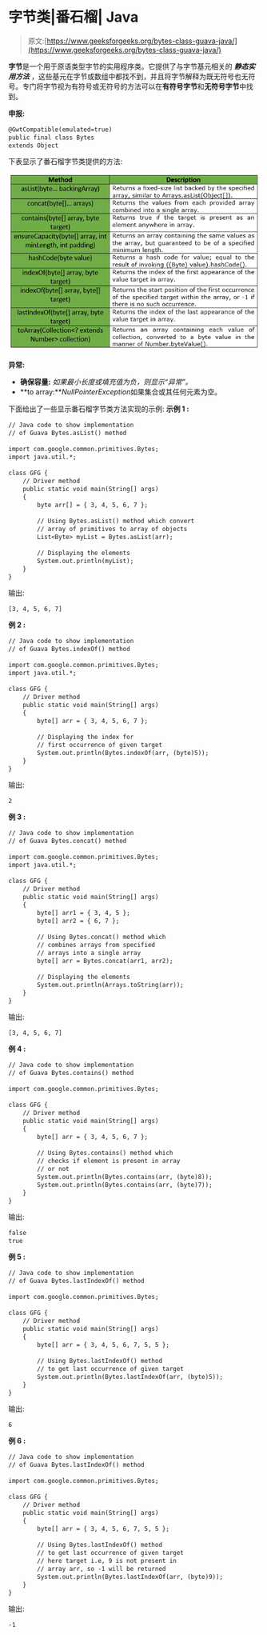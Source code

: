 # 字节类|番石榴| Java

> 原文:[https://www.geeksforgeeks.org/bytes-class-guava-java/](https://www.geeksforgeeks.org/bytes-class-guava-java/)

**字节**是一个用于原语类型字节的实用程序类。它提供了与字节基元相关的 ***静态实用方法*** ，这些基元在字节或数组中都找不到，并且将字节解释为既无符号也无符号。专门将字节视为有符号或无符号的方法可以在**有符号字节**和**无符号字节**中找到。

**申报:**

```
@GwtCompatible(emulated=true)
public final class Bytes
extends Object

```

下表显示了番石榴字节类提供的方法:

![](img/6fe7af6b223fafc13406b04bc4c06516.png)

**异常:**

*   **确保容量:** *如果最小长度或填充值为负，则显示“异常”。*
*   **to array:***NullPointerException*如果集合或其任何元素为空。

下面给出了一些显示番石榴字节类方法实现的示例:
**示例 1 :**

```
// Java code to show implementation
// of Guava Bytes.asList() method

import com.google.common.primitives.Bytes;
import java.util.*;

class GFG {
    // Driver method
    public static void main(String[] args)
    {
        byte arr[] = { 3, 4, 5, 6, 7 };

        // Using Bytes.asList() method which convert
        // array of primitives to array of objects
        List<Byte> myList = Bytes.asList(arr);

        // Displaying the elements
        System.out.println(myList);
    }
}
```

输出:

```
[3, 4, 5, 6, 7]

```

**例 2 :**

```
// Java code to show implementation
// of Guava Bytes.indexOf() method

import com.google.common.primitives.Bytes;
import java.util.*;

class GFG {
    // Driver method
    public static void main(String[] args)
    {
        byte[] arr = { 3, 4, 5, 6, 7 };

        // Displaying the index for
        // first occurrence of given target
        System.out.println(Bytes.indexOf(arr, (byte)5));
    }
}
```

输出:

```
2

```

**例 3 :**

```
// Java code to show implementation
// of Guava Bytes.concat() method

import com.google.common.primitives.Bytes;
import java.util.*;

class GFG {
    // Driver method
    public static void main(String[] args)
    {
        byte[] arr1 = { 3, 4, 5 };
        byte[] arr2 = { 6, 7 };

        // Using Bytes.concat() method which
        // combines arrays from specified
        // arrays into a single array
        byte[] arr = Bytes.concat(arr1, arr2);

        // Displaying the elements
        System.out.println(Arrays.toString(arr));
    }
}
```

输出:

```
[3, 4, 5, 6, 7]

```

**例 4 :**

```
// Java code to show implementation
// of Guava Bytes.contains() method

import com.google.common.primitives.Bytes;

class GFG {
    // Driver method
    public static void main(String[] args)
    {
        byte[] arr = { 3, 4, 5, 6, 7 };

        // Using Bytes.contains() method which
        // checks if element is present in array
        // or not
        System.out.println(Bytes.contains(arr, (byte)8));
        System.out.println(Bytes.contains(arr, (byte)7));
    }
}
```

输出:

```
false
true

```

**例 5 :**

```
// Java code to show implementation
// of Guava Bytes.lastIndexOf() method

import com.google.common.primitives.Bytes;

class GFG {
    // Driver method
    public static void main(String[] args)
    {
        byte[] arr = { 3, 4, 5, 6, 7, 5, 5 };

        // Using Bytes.lastIndexOf() method
        // to get last occurrence of given target
        System.out.println(Bytes.lastIndexOf(arr, (byte)5));
    }
}
```

输出:

```
6

```

**例 6 :**

```
// Java code to show implementation
// of Guava Bytes.lastIndexOf() method

import com.google.common.primitives.Bytes;

class GFG {
    // Driver method
    public static void main(String[] args)
    {
        byte[] arr = { 3, 4, 5, 6, 7, 5, 5 };

        // Using Bytes.lastIndexOf() method
        // to get last occurrence of given target
        // here target i.e, 9 is not present in
        // array arr, so -1 will be returned
        System.out.println(Bytes.lastIndexOf(arr, (byte)9));
    }
}
```

输出:

```
-1

```
